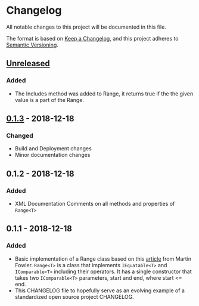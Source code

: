 # Changelog
All notable changes to this project will be documented in this file.

The format is based on [Keep a Changelog](https://keepachangelog.com/en/1.0.0/),
and this project adheres to [Semantic Versioning](https://semver.org/spec/v2.0.0.html).

## [Unreleased]
### Added
- The Includes method was added to Range<T>, it returns true if the the given value is a part of the Range.

## [0.1.3] - 2018-12-18
### Changed
- Build and Deployment changes
- Minor documentation changes

## 0.1.2 - 2018-12-18
### Added
- XML Documentation Comments on all methods and properties of `Range<T>`

## 0.1.1 - 2018-12-18
### Added
- Basic implementation of a Range class based on this [article](https://martinfowler.com/eaaDev/Range.html) from Martin Fowler.
  `Range<T>` is a class that implements `IEquatable<T>` and `IComparable<T>` including their operators. It has a single constructor that takes
  two `IComparable<T>` parameters, start and end, where start <= end.
- This CHANGELOG file to hopefully serve as an evolving example of a
  standardized open source project CHANGELOG.

[Unreleased]: https://github.com/reynj/reynj/compare/0.1.3...HEAD
[0.1.3]: https://github.com/reynj/reynj/compare/0.1.2...0.1.3